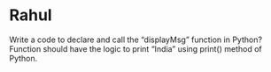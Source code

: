# Rahul
Write a code to declare and call the “displayMsg” function in Python? Function should have the logic to print “India” using print() method of Python.
